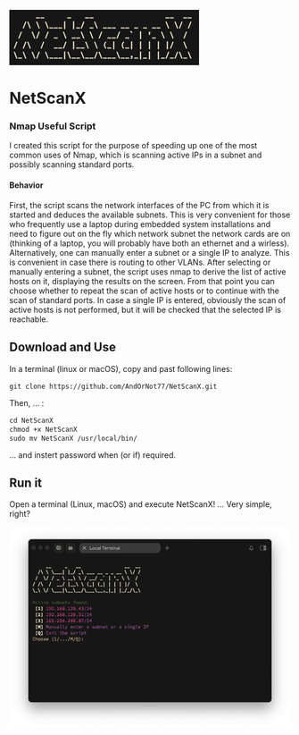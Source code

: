 ![](img/banner.png)
# NetScanX
### Nmap Useful Script

I created this script for the purpose of speeding up one of the most common uses of Nmap, which is scanning active IPs in a subnet and possibly scanning standard ports.
#### Behavior
First, the script scans the network interfaces of the PC from which it is started and deduces the available subnets.
This is very convenient for those who frequently use a laptop during embedded system installations and need to figure out on the fly which network subnet the network cards are on (thinking of a laptop, you will probably have both an ethernet and a wirless).
Alternatively, one can manually enter a subnet or a single IP to analyze. This is convenient in case there is routing to other VLANs.
After selecting or manually entering a subnet, the script uses nmap to derive the list of active hosts on it, displaying the results on the screen. From that point you can choose whether to repeat the scan of active hosts or to continue with the scan of standard ports.
In case a single IP is entered, obviously the scan of active hosts is not performed, but it will be checked that the selected IP is reachable.

## Download and Use
In a terminal (linux or macOS), copy and past following lines:

````
git clone https://github.com/AndOrNot77/NetScanX.git
````
Then, ... :
````
cd NetScanX
chmod +x NetScanX
sudo mv NetScanX /usr/local/bin/
````
... and instert password when (or if) required.

## Run it

Open a terminal (Linux, macOS) and execute NetScanX! ... Very simple, right?

![](img/start.png)
